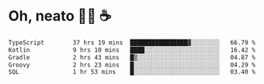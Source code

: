 # Oh, neato 🧑‍💻 ☕

<!--START_SECTION:waka-->

```txt
TypeScript        37 hrs 19 mins  ████████████████▓░░░░░░░░   66.79 %
Kotlin            9 hrs 10 mins   ████░░░░░░░░░░░░░░░░░░░░░   16.42 %
Gradle            2 hrs 43 mins   █▒░░░░░░░░░░░░░░░░░░░░░░░   04.87 %
Groovy            2 hrs 23 mins   █░░░░░░░░░░░░░░░░░░░░░░░░   04.29 %
SQL               1 hr 53 mins    █░░░░░░░░░░░░░░░░░░░░░░░░   03.40 %
```

<!--END_SECTION:waka-->
